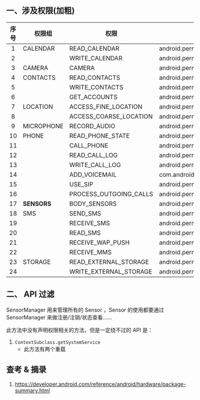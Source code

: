 ## 一、涉及权限(加粗)
|序号 |    权限组       |权限                     |完整字段                                         |
|:---:|----------------|-------------------------|------------------------------------------------|
|1    |CALENDAR        |READ_CALENDAR            |android.permission.READ_CALENDAR                |
| 2   |                |WRITE_CALENDAR           |android.permission.WRITE_CALENDAR               |
|  3  |CAMERA          |CAMERA                   |android.permission.CAMERA                       |
|   4 |CONTACTS        |READ_CONTACTS            |android.permission.READ_CONTACTS                |
|    5|                |WRITE_CONTACTS           |android.permission.WRITE_CONTACTS               |
|6    |                |GET_ACCOUNTS             |android.permission.GET_ACCOUNTS                 |
| 7   |LOCATION        |ACCESS_FINE_LOCATION     |android.permission.ACCESS_FINE_LOCATION         |
|  8  |                |ACCESS_COARSE_LOCATION   |android.permission.ACCESS_COARSE_LOCATION       |
|   9 |MICROPHONE      |RECORD_AUDIO             |android.permission.RECORD_AUDIO                 |
|   10|PHONE           |READ_PHONE_STATE         |android.permission.READ_PHONE_STATE             |
|11   |                |CALL_PHONE               |android.permission.CALL_PHONE                   |
|  12 |                |READ_CALL_LOG            |android.permission.READ_CALL_LOG                |
|   13|                |WRITE_CALL_LOG           |android.permission.WRITE_CALL_LOG               |
|14   |                |ADD_VOICEMAIL            |com.android.voicemail.permission.ADD_VOICEMAIL  |
|  15 |                |USE_SIP                  |android.permission.USE_SIP                      |
|   16|                |PROCESS_OUTGOING_CALLS   |android.permission.PROCESS_OUTGOING_CALLS       |
|17   |__SENSORS__     |BODY_SENSORS             |android.permission.BODY_SENSORS                 |
|  18 |SMS             |SEND_SMS                 |android.permission.SEND_SMS                     |
|   19|                |RECEIVE_SMS              |android.permission.RECEIVE_SMS                  |
|20   |                |READ_SMS                 |android.permission.READ_SMS                     |
|  21 |                |RECEIVE_WAP_PUSH         |android.permission.RECEIVE_WAP_PUSH             |
|   22|                |RECEIVE_MMS              |android.permission.RECEIVE_MMS                  |
|23   |STORAGE         |READ_EXTERNAL_STORAGE    |android.permission.READ_EXTERNAL_STORAGE        |
|  24 |                |WRITE_EXTERNAL_STORAGE   |android.permission.WRITE_EXTERNAL_STORAGE       |

## 二、 API 过滤
SensorManager 用来管理所有的 Sensor ，Sensor 的使用都要通过 SensorManager 来做注册/注销/状态查看……

此方法中没有声明权限相关的方法，但是一定绕不过的 API 是：
1. `ContextSubclass.getSystemService`
    - 此方法有两个重载






## 查考 & 摘录
1. https://developer.android.com/reference/android/hardware/package-summary.html